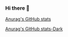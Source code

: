 ### Hi there 👋 ###

[Anurag's GitHub stats](https://github-readme-stats.vercel.app/apijeonjin616=anuraghazra&show_icons=true&theme=codeSTACKr)

[Anurag's GitHub stats-Dark](https://github-readme-stats.vercel.app/apijeonjin616=anuraghazra&show_icons=true&theme=dark#gh-dark-mode-only)

<!--
**jeonjin616/jeonjin616** is a ✨ _special_ ✨ repository because its `README.md` (this file) appears on your GitHub profile.

Here are some ideas to get you started:

- 🔭 I’m currently working on ...
- 🌱 I’m currently learning ...
- 👯 I’m looking to collaborate on ...
- 🤔 I’m looking for help with ...
- 💬 Ask me about ...
- 📫 How to reach me: ...
- 😄 Pronouns: ...
- ⚡ Fun fact: ...
-->
